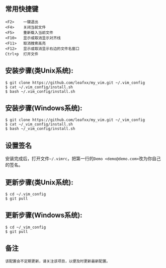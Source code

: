 
## 常用快捷键
    <F2>    一键退出
    <F4>    关闭当前文件
    <F5>    重新载入当前文件
    <F10>   显示或取消显示对齐线
    <F11>   取消搜索高亮
    <F12>   显示或取消显示右边的文件名窗口
    Ctrl+p  打开文件

## 安装步骤(类Unix系统):
    $ git clone https://github.com/leafxx/my_vim.git ~/.vim_config
    $ cat ~/.vim_config/install.sh
    $ bash ~/.vim_config/install.sh

## 安装步骤(Windows系统):
    $ git clone https://github.com/leafxx/my_vim.git ~/_vim_config
    $ cat ~/_vim_config/install.sh
    $ bash ~/_vim_config/install.sh

## 设置签名
安装完成后，打开文件`~/.vimrc`，把第一行的`Demo <demo@demo.com>`改为你自己的签名。

## 更新步骤(类Unix系统):
    $ cd ~/.vim_config
    $ git pull

## 更新步骤(Windows系统):
    $ cd ~/_vim_config
    $ git pull

## 备注
    该配置会不定期更新，请关注该项目，以便及时更新最新配置。
